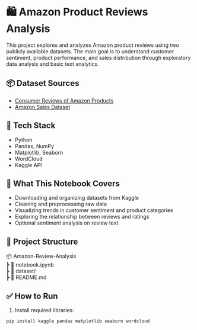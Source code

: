 # 🛍️ Amazon Product Reviews Analysis

This project explores and analyzes Amazon product reviews using two publicly available datasets. The main goal is to understand customer sentiment, product performance, and sales distribution through exploratory data analysis and basic text analytics.

## 📦 Dataset Sources

- [Consumer Reviews of Amazon Products](https://www.kaggle.com/datasets/datafiniti/consumer-reviews-of-amazon-products)
- [Amazon Sales Dataset](https://www.kaggle.com/datasets/karkavelrajaj/amazon-sales-dataset)

## 🧰 Tech Stack

- Python
- Pandas, NumPy
- Matplotlib, Seaborn
- WordCloud
- Kaggle API

## 🚀 What This Notebook Covers

- Downloading and organizing datasets from Kaggle
- Cleaning and preprocessing raw data
- Visualizing trends in customer sentiment and product categories
- Exploring the relationship between reviews and ratings
- Optional sentiment analysis on review text

## 📁 Project Structure
📦 Amazon-Review-Analysis\
┣ 📜 notebook.ipynb\
┣ 📁 dataset/\
┣ 📜 README.md

## ✅ How to Run

1. Install required libraries:

```bash
pip install kaggle pandas matplotlib seaborn wordcloud